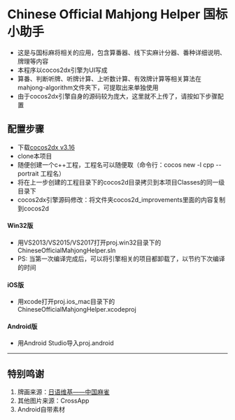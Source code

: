 Chinese Official Mahjong Helper 国标小助手
=========
- 这是与国标麻将相关的应用，包含算番器、线下实麻计分器、番种详细说明、牌理等内容
- 本程序以cocos2dx引擎为UI写成
- 算番、判断听牌、听牌计算、上听数计算、有效牌计算等相关算法在mahjong-algorithm文件夹下，可提取出来单独使用
- 由于cocos2dx引擎自身的源码较为庞大，这里就不上传了，请按如下步骤配置

## 配置步骤

- 下载[cocos2dx v3.16](http://www.cocos2d-x.org/download)
- clone本项目
- 随便创建一个c++工程，工程名可以随便取（命令行：cocos new -l cpp --portrait 工程名）
- 将在上一步创建的工程目录下的cocos2d目录拷贝到本项目Classes的同一级目录下
- cocos2dx引擎源码修改：将文件夹cocos2d_improvements里面的内容复制到cocos2d

#### Win32版
- 用VS2013/VS2015/VS2017打开proj.win32目录下的ChineseOfficialMahjongHelper.sln
- PS: 当第一次编译完成后，可以将引擎相关的项目都卸载了，以节约下次编译的时间

#### iOS版
- 用xcode打开proj.ios_mac目录下的ChineseOfficialMahjongHelper.xcodeproj

#### Android版
- 用Android Studio导入proj.android

---

## 特别鸣谢
1. 牌画来源：[日语维基——中国麻雀](https://ja.wikipedia.org/wiki/%E4%B8%AD%E5%9B%BD%E9%BA%BB%E9%9B%80)
2. 其他图片来源：CrossApp
3. Android自带素材
